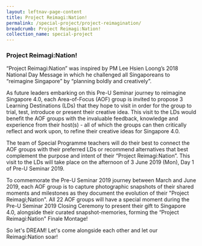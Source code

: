 ```yaml
---
layout: leftnav-page-content
title: Project Reimagi:Nation!
permalink: /special-project/project-reimagination/
breadcrumb: Project Reimagi:Nation!
collection_name: special-project
---
```


### **Project Reimagi:Nation!**

“Project Reimagi:Nation” was inspired by PM Lee Hsien Loong’s 2018 National Day Message in which he challenged all Singaporeans to “reimagine Singapore” by “planning boldly and creatively”.

As future leaders embarking on this Pre-U Seminar journey to reimagine Singapore 4.0, each Area-of-Focus (AOF) group is invited to propose 3 Learning Destinations (LDs) that they hope to visit in order for the group to trial, test, introduce or present their creative idea. This visit to the LDs would benefit the AOF groups with the invaluable feedback, knowledge and experience from their host(s) - all of which the groups can then critically reflect and work upon, to refine their creative ideas for Singapore 4.0.

The team of Special Programme teachers will do their best to connect the AOF groups with their preferred LDs or recommend alternatives that best complement the purpose and intent of their “Project Reimagi:Nation”. This visit to the LDs will take place on the afternoon of 3 June 2019 (Mon), Day 1 of Pre-U Seminar 2019.

To commemorate the Pre-U Seminar 2019 journey between March and June 2019, each AOF group is to capture photographic snapshots of their shared moments and milestones as they document the evolution of their "Project Reimagi;Nation".  All 22 AOF groups will have a special moment during the Pre-U Seminar 2019 Closing Ceremony to present their gift to Singapore 4.0, alongside their curated snapshot-memories, forming the “Project Reimagi:Nation" Finale Montage!

So let's DREAM! 
Let's come alongside each other and let our Reimagi:Nation soar!
